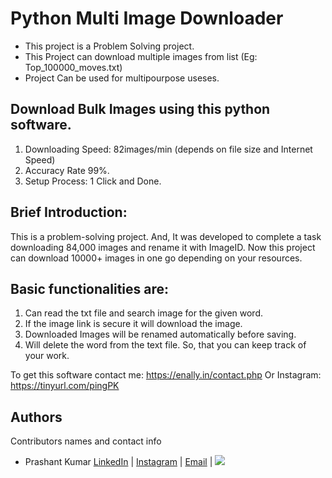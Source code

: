 # Python Multi Image Downloader

-   This project is a Problem Solving project.
-   This Project can download multiple images from list (Eg: Top_100000_moves.txt)
-   Project Can be used for multipourpose useses. 


## Download Bulk Images using this python software.
1. Downloading Speed: 82images/min (depends on file size and Internet Speed)
2. Accuracy Rate 99%. 
3. Setup Process: 1 Click and Done.

## Brief Introduction:
This is a problem-solving project. And, It was developed to complete a task downloading 84,000 images and rename it with ImageID. Now this project can download 10000+ images in one go depending on your resources.

## Basic functionalities are:  
1. Can read the txt file and search image for the given word.
2. If the image link is secure it will download the image.
3. Downloaded Images will be renamed automatically before saving.
4. Will delete the word from the text file. So, that you can keep track of your work.

To get this software contact me: https://enally.in/contact.php 
Or Instagram: https://tinyurl.com/pingPK

## Authors

Contributors names and contact info

-   Prashant Kumar [LinkedIn](https://www.linkedin.com/in/03prashantpk/) | [Instagram](https://instagram.com/prashantpkumar) | [Email](https://tinyurl.com/mailPK) | ![](https://komarev.com/ghpvc/?username=03prashantpk&color=red)<br>